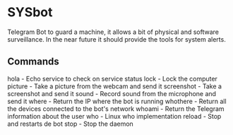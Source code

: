 # SYSbot
Telegram Bot to guard a machine, it allows a bit of physical and software surveillance.
In the near future it should provide the tools for system alerts.

## Commands
hola - Echo service to check on service status
lock - Lock the computer
picture - Take a picture from the webcam and send it
screenshot - Take a screenshot and send it
sound - Record sound from the microphone and send it
where - Return the IP where the bot is running
whothere - Return all the devices connected to the bot's network
whoami - Return the Telegram information about the user
who - Linux who implementation
reload - Stop and restarts de bot
stop - Stop the daemon
